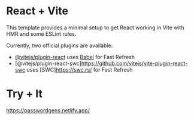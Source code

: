 # React + Vite

This template provides a minimal setup to get React working in Vite with HMR and some ESLint rules.

Currently, two official plugins are available:

- [@vitejs/plugin-react](https://github.com/vitejs/vite-plugin-react/blob/main/packages/plugin-react/README.md) uses [Babel](https://babeljs.io/) for Fast Refresh
- [@vitejs/plugin-react-swc]https://github.com/vitejs/vite-plugin-react-swc uses [SWC]https://swc.rs/ for Fast Refresh

# Try + It

https://passwordgens.netlify.app/
